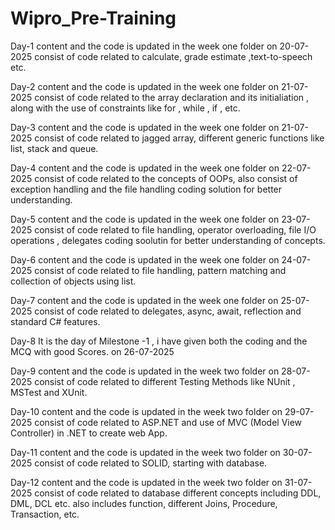 # Wipro_Pre-Training

Day-1
content and the code is updated in the week one folder
on 20-07-2025
consist of code related to calculate, grade estimate ,text-to-speech etc.

Day-2
content and the code is updated in the week one folder
on 21-07-2025
consist of code related to the array declaration and its initialiation , along with the use of constraints like for , while , if , etc.

Day-3
content and the code is updated in the week one folder
on 21-07-2025
consist of code related to jagged array, different generic functions like list, stack and queue.

Day-4
content and the code is updated in the week one folder
on 22-07-2025
consist of code related to the concepts of OOPs, also consist of exception handling and the file handling coding solution for better understanding.

Day-5
content and the code is updated in the week one folder
on 23-07-2025
consist of code related to file handling, operator overloading, file I/O operations , delegates coding soolutin for better understanding of concepts.

Day-6
content and the code is updated in the week one folder
on 24-07-2025
consist of code related to file handling, pattern matching and collection of objects using list.

Day-7
content and the code is updated in the week one folder
on 25-07-2025
consist of code related to delegates, async, await, reflection and standard C# features.

Day-8
It is the day of Milestone -1 , i have given both the coding and the MCQ with good Scores.
on 26-07-2025

Day-9
content and the code is updated in the week two folder
on 28-07-2025
consist of code related to different Testing Methods like NUnit , MSTest and XUnit.

Day-10
content and the code is updated in the week two folder
on 29-07-2025
consist of code related to ASP.NET and use of MVC (Model View Controller) in .NET to create web App.

Day-11
content and the code is updated in the week two folder
on 30-07-2025
consist of code related to SOLID, starting with database.

Day-12
content and the code is updated in the week two folder
on 31-07-2025
consist of code related to database different concepts including DDL, DML, DCL etc. also includes function, different Joins, Procedure, Transaction, etc.
